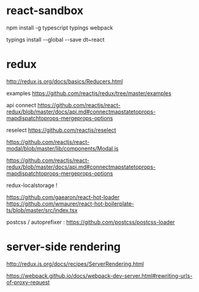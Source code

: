 # react-sandbox


npm install -g typescript typings webpack


typings install --global --save dt~react



# redux

http://redux.js.org/docs/basics/Reducers.html

examples
https://github.com/reactjs/redux/tree/master/examples

api connect
https://github.com/reactjs/react-redux/blob/master/docs/api.md#connectmapstatetoprops-mapdispatchtoprops-mergeprops-options

reselect
https://github.com/reactjs/reselect

https://github.com/reactjs/react-modal/blob/master/lib/components/Modal.js

https://github.com/reactjs/react-redux/blob/master/docs/api.md#connectmapstatetoprops-mapdispatchtoprops-mergeprops-options

redux-localstorage !

https://github.com/gaearon/react-hot-loader
https://github.com/wmaurer/react-hot-boilerplate-ts/blob/master/src/index.tsx


postcss / autoprefixer : https://github.com/postcss/postcss-loader

# server-side rendering

http://redux.js.org/docs/recipes/ServerRendering.html

https://webpack.github.io/docs/webpack-dev-server.html#rewriting-urls-of-proxy-request